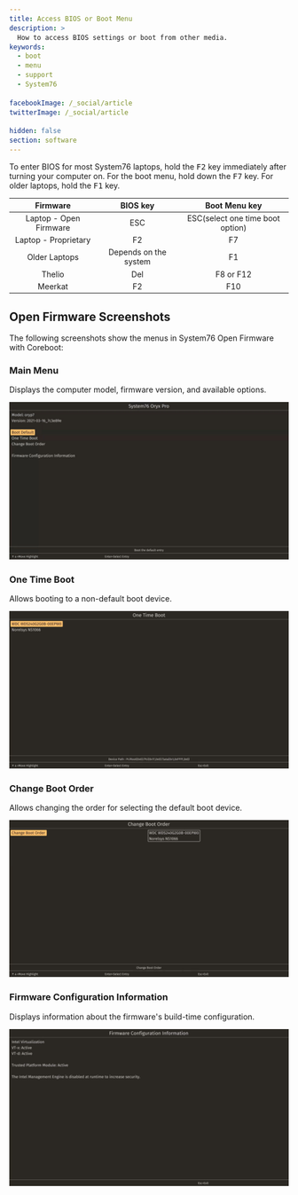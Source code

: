 ```yaml
---
title: Access BIOS or Boot Menu
description: >
  How to access BIOS settings or boot from other media.
keywords:
  - boot
  - menu
  - support
  - System76

facebookImage: /_social/article
twitterImage: /_social/article

hidden: false
section: software
---
```


To enter BIOS for most System76 laptops, hold the <kbd>F2</kbd> key immediately after turning your computer on.  For the boot menu, hold down the <kbd>F7</kbd> key.  For older laptops, hold the <kbd>F1</kbd> key.

| Firmware               | BIOS key | Boot Menu key                    |
|:----------------------:|:--------:|:--------------------------------:|
| Laptop - Open Firmware | ESC      | ESC(select one time boot option) |
| Laptop - Proprietary   | F2       | F7                               |
| Older Laptops          | Depends on the system | F1                  |
| Thelio                 | Del      |  F8 or F12                       |
| Meerkat                | F2       | F10                              |

## Open Firmware Screenshots

The following screenshots show the menus in System76 Open Firmware with Coreboot:

### Main Menu

Displays the computer model, firmware version, and available options.

![Main menu](/images/boot-menu/homepage.jpg)

### One Time Boot

Allows booting to a non-default boot device.

![One Time Boot](/images/boot-menu/one-time-boot.jpg)

### Change Boot Order

Allows changing the order for selecting the default boot device.

![Change Boot Order](/images/boot-menu/change-boot-order.jpg)

### Firmware Configuration Information

Displays information about the firmware's build-time configuration.

![Configuration info](/images/boot-menu/configuration-info.jpg)
